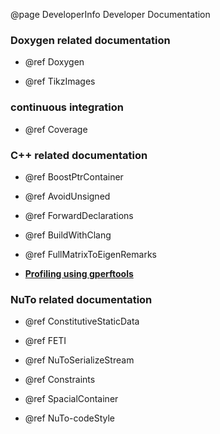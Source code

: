 @page DeveloperInfo Developer Documentation

### Doxygen related documentation

* @ref Doxygen

* @ref TikzImages

### continuous integration

* @ref Coverage

### C++ related documentation

* @ref BoostPtrContainer

* @ref AvoidUnsigned

* @ref ForwardDeclarations

* @ref BuildWithClang

* @ref FullMatrixToEigenRemarks

* [**Profiling using gperftools**](https://github.com/nutofem/nuto/wiki/How-to-profile-a-NuTo-application-using-the-Google-Perftools)

### NuTo related documentation

* @ref ConstitutiveStaticData

* @ref FETI

* @ref NuToSerializeStream

* @ref Constraints

* @ref SpacialContainer

* @ref NuTo-codeStyle
